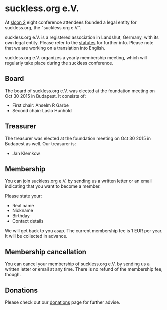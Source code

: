 suckless.org e.V.
=================
At [slcon 2](//suckless.org/conference/2015) eight conference attendees
founded a legal entity for suckless.org, the "suckless.org e.V.".

suckless.org e.V. is a registered association in Landshut, Germany, with its
own legal entity. Please refer to the [statutes](/satzung) for further info.
Please note that we are working on a translation into English. 

suckless.org e.V. organizes a yearly membership meeting, which will regularly
take place during the suckless conference.

Board
-----
The board of suckless.org e.V. was elected at the foundation meeting on Oct 30
2015 in Budapest. It consists of:

* First chair: Anselm R Garbe
* Second chair: Laslo Hunhold

Treasurer
---------
The treasurer was elected at the foundation meeting on Oct 30 2015 in Budapest as well. Our treasurer is:

* Jan Klemkow

Membership
----------
You can join suckless.org e.V. by sending us a written letter or an email indicating that you want to become a member.

Please state your:

* Real name
* Nickname
* Birthday
* Contact details

We will get back to you asap. The current membership fee is 1 EUR per year. It will be collected in advance.

Membership cancellation
-----------------------
You can cancel your membership of suckless.org e.V. by sending us a written
letter or email at any time. There is no refund of the membership fee, though.

Donations
---------
Please check out our [donations](//suckless.org/donations) page for further advise.

